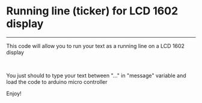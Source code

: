 <h1> Running line (ticker) for LCD 1602 display</h1>
<hr>
<p>This code will allow you to run your text as a running line on a LCD 1602 display</p>
<br>
<p>You just should to type your text between "..." in "message" variable and load the code to arduino micro controller </p>
<p>Enjoy!</p>

